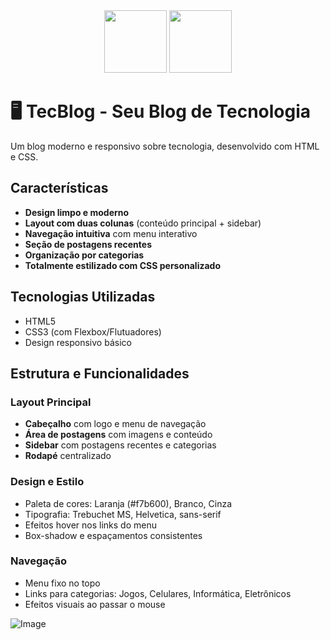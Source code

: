 <div align="center">
  
  <img src="https://github.com/user-attachments/assets/420d8d22-b346-45dc-a540-1df03f103b6e" height="100" width="100"> 
  <img src="https://github.com/user-attachments/assets/7f7aee3b-10d5-42ee-8c52-3df32472120a" height="100" width="100"> 
 
</div>

# 🖥️ TecBlog - Seu Blog de Tecnologia

Um blog moderno e responsivo sobre tecnologia, desenvolvido com HTML e CSS.

## Características

- **Design limpo e moderno**
- **Layout com duas colunas** (conteúdo principal + sidebar)
- **Navegação intuitiva** com menu interativo
- **Seção de postagens recentes**
- **Organização por categorias**
- **Totalmente estilizado com CSS personalizado**

## Tecnologias Utilizadas

- HTML5
- CSS3 (com Flexbox/Flutuadores)
- Design responsivo básico

## Estrutura e Funcionalidades

### Layout Principal
- **Cabeçalho** com logo e menu de navegação
- **Área de postagens** com imagens e conteúdo
- **Sidebar** com postagens recentes e categorias
- **Rodapé** centralizado

### Design e Estilo
- Paleta de cores: Laranja (#f7b600), Branco, Cinza
- Tipografia: Trebuchet MS, Helvetica, sans-serif
- Efeitos hover nos links do menu
- Box-shadow e espaçamentos consistentes

### Navegação
- Menu fixo no topo
- Links para categorias: Jogos, Celulares, Informática, Eletrônicos
- Efeitos visuais ao passar o mouse

![Image](https://github.com/user-attachments/assets/8ecd8514-1a42-4e58-b0f7-a94a697dff2a)
